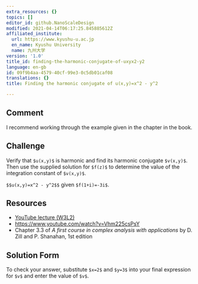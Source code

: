 ```yaml
---
extra_resources: {}
topics: []
editor_id: github.NanoScaleDesign
modified: 2021-04-14T06:17:25.845885612Z
affiliated_institute:
  url: https://www.kyushu-u.ac.jp
  en_name: Kyushu University
  name: 九州大学
version: '1.0'
title_id: finding-the-harmonic-conjugate-of-uxyx2-y2
language: en-gb
id: 09f9b4aa-4579-40cf-99e3-0c5db01caf08
translations: {}
title: Finding the harmonic conjugate of u(x,y)=x^2 - y^2

---
```


## Comment
I recommend working through the example given in the chapter in the book.

## Challenge
Verify that `$u(x,y)$` is harmonic and find its harmonic conjugate `$v(x,y)$`. Then use the supplied solution for `$f(z)$` to determine the value of the integration constant of `$v(x,y)$`. 

`$$u(x,y)=x^2 - y^2$$` given `$f(1+i)=-3i$`.

## Resources
- [YouTube lecture (W3L2)](https://www.youtube.com/watch?v=GvOzQXIbVts&list=PLi7yHjesblV0sSfZzWdSUXGO683n_nJdQ&index=12)
- https://www.youtube.com/watch?v=Vhm225csPsY
- Chapter 3.3 of *A first course in complex analysis with applications* by D. Zill and P. Shanahan, 1st edition


## Solution Form
To check your answer, substitute `$x=2$` and `$y=3$` into your final expression for `$v$` and enter the value of `$v$`.